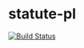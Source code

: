 # statute-pl
[![Build Status](https://travis-ci.com/riichi/statute-pl.svg?branch=master)](https://travis-ci.com/riichi/statute-pl)